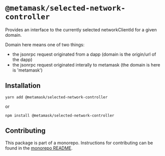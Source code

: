 # `@metamask/selected-network-controller`

Provides an interface to the currently selected networkClientId for a given domain.

Domain here means one of two things:

- the jsonrpc request originated from a dapp (domain is the origin/url of the dapp)
- the jsonrpc request originated interally to metamask (the domain is here is 'metamask')

## Installation

`yarn add @metamask/selected-network-controller`

or

`npm install @metamask/selected-network-controller`

## Contributing

This package is part of a monorepo. Instructions for contributing can be found in the [monorepo README](https://github.com/MetaMask/core#readme).

